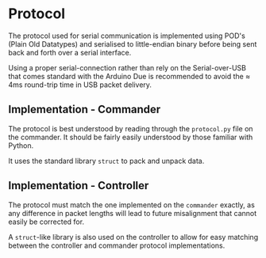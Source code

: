# Protocol

The protocol used for serial communication is implemented using POD's (Plain Old Datatypes)
and serialised to little-endian binary before being sent back and forth over a serial interface.

Using a proper serial-connection rather than rely on the Serial-over-USB that comes standard
with the Arduino Due is recommended to avoid the ≈ 4ms round-trip time in USB packet delivery.

## Implementation - Commander

The protocol is best understood by reading through the `protocol.py` file on the
commander. It should be fairly easily understood by those familiar with Python.

It uses the standard library `struct` to pack and unpack data.

## Implementation - Controller

The protocol must match the one implemented on the `commander` exactly, as any difference
in packet lengths will lead to future misalignment that cannot easily be corrected for.

A `struct`-like library is also used on the controller to allow for easy matching between the
controller and commander protocol implementations.
